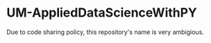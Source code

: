 # UM-AppliedDataScienceWithPY
Due to code sharing policy, this repository's name is very ambigious. 

